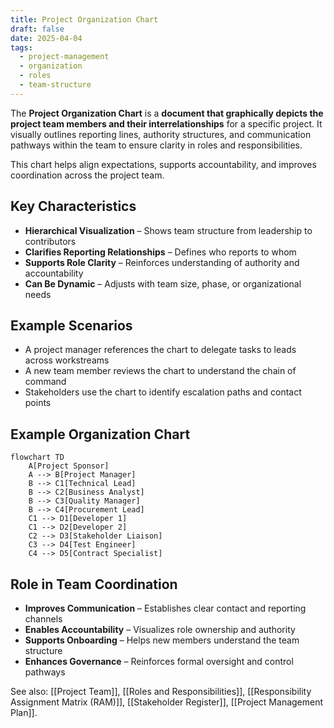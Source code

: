 ```yaml
---
title: Project Organization Chart
draft: false
date: 2025-04-04
tags:
  - project-management
  - organization
  - roles
  - team-structure
---
```


The **Project Organization Chart** is a **document that graphically depicts the project team members and their interrelationships** for a specific project. It visually outlines reporting lines, authority structures, and communication pathways within the team to ensure clarity in roles and responsibilities.

This chart helps align expectations, supports accountability, and improves coordination across the project team.

## Key Characteristics

- **Hierarchical Visualization** – Shows team structure from leadership to contributors  
- **Clarifies Reporting Relationships** – Defines who reports to whom  
- **Supports Role Clarity** – Reinforces understanding of authority and accountability  
- **Can Be Dynamic** – Adjusts with team size, phase, or organizational needs

## Example Scenarios

- A project manager references the chart to delegate tasks to leads across workstreams  
- A new team member reviews the chart to understand the chain of command  
- Stakeholders use the chart to identify escalation paths and contact points

## Example Organization Chart

```mermaid
flowchart TD
    A[Project Sponsor]
    A --> B[Project Manager]
    B --> C1[Technical Lead]
    B --> C2[Business Analyst]
    B --> C3[Quality Manager]
    B --> C4[Procurement Lead]
    C1 --> D1[Developer 1]
    C1 --> D2[Developer 2]
    C2 --> D3[Stakeholder Liaison]
    C3 --> D4[Test Engineer]
    C4 --> D5[Contract Specialist]
```

## Role in Team Coordination

- **Improves Communication** – Establishes clear contact and reporting channels  
- **Enables Accountability** – Visualizes role ownership and authority  
- **Supports Onboarding** – Helps new members understand the team structure  
- **Enhances Governance** – Reinforces formal oversight and control pathways

See also: [[Project Team]], [[Roles and Responsibilities]], [[Responsibility Assignment Matrix (RAM)]], [[Stakeholder Register]], [[Project Management Plan]].
